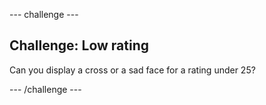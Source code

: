 --- challenge ---

## Challenge: Low rating
Can you display a cross or a sad face for a rating under 25?


--- /challenge ---
